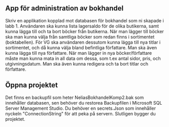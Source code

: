 ## App för administration av bokhandel
Skriv en applikation kopplad mot databasen för bokhandel som ni skapade i labb 1. Användaren ska kunna lista lagersaldo för de olika butikerna, samt kunna lägga till och ta bort böcker från butikerna. När man lägger till böcker ska man kunna välja från samtliga böcker som redan finns i sortimentet (boktabellen). För VG ska användaren dessutom kunna lägga till nya titlar i sortimentet, och då kunna välja bland befintliga författare. Man ska även kunna lägga till nya författare. När man lägger in nya böcker/författare måste man kunna mata in all data om dessa, som t.ex antal sidor, pris, och utgivningsdatum. Man ska även kunna redigera och ta bort titlar och författare.

## Öppna projektet
Det finns en backupfil som heter NeliasBokhandelKomp2.bak som innehåller databasen, sen behöver du restorea Backupfilen i Microsoft SQL Server Management Studio. Du behöver en secrets.Json som innehåller nyckeln "ConnectionString" för att peka på servern. Slutligen bygger du projektet.
